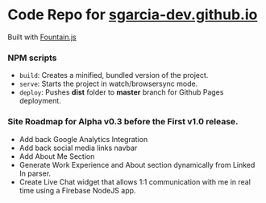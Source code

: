 # Code Repo for [sgarcia-dev.github.io](sgarcia-dev.github.io)
Built with [Fountain.js](http://fountainjs.io/)

### NPM scripts
* `build`: Creates a minified, bundled version of the project.
* `serve`: Starts the project in watch/browsersync mode.
* `deploy`: Pushes **dist** folder to **master** branch for Github Pages deployment. 

### Site Roadmap for Alpha v0.3 before the First v1.0 release.

* Add back Google Analytics Integration
* Add back social media links navbar
* Add About Me Section
* Generate Work Experience and About section dynamically from Linked In parser.
* Create Live Chat widget that allows 1:1 communication with me in real time using a Firebase NodeJS app.